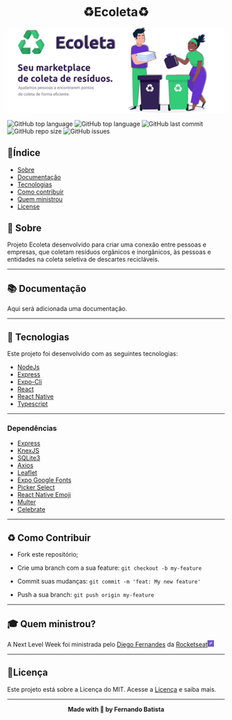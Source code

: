 <h1 align="center">♻️Ecoleta♻️</h1>
<p align="center">
<img src="./.github/Ecoleta.png"/>
</p>

![GitHub top language](https://img.shields.io/github/languages/count/Nandosbx/Ecoleta) 
![GitHub top language](https://img.shields.io/github/languages/top/Nandosbx/Ecoleta) ![GitHub last commit](https://img.shields.io/github/last-commit/Nandosbx/Ecoleta) ![GitHub repo size](https://img.shields.io/github/repo-size/Nandosbx/Ecoleta) ![GitHub issues](https://img.shields.io/github/issues/Nandosbx/Ecoleta)

<h2>📑Índice</h2>

- [Sobre](https://github.com/Nandosbx/Ecoleta#/blob/master/README.mdSobre "Sobre")
- [Documentação](https://github.com/Nandosbx/Ecoleta/blob/master/README.md#Documentação "Documentação")
- [Tecnologias](https://github.com/Nandosbx/Ecoleta/blob/master/README.md#Tecnologias "Tecnologias")
- [Como contribuir](https://github.com/Nandosbx/Ecoleta/blob/master/README.md#como-contribuir "Como contribuir")
- [Quem ministrou](https://github.com/Nandosbx/Ecoleta/blob/master/README.md#Documentação "Documentação")
- [License](https://github.com/Nandosbx/Ecoleta/blob/master/README.md#Licença "Licença") 
  

<h2>📖 Sobre</h2>

Projeto Ecoleta desenvolvido para criar uma conexão entre pessoas e empresas, que coletam resíduos orgânicos e inorgânicos, às pessoas e entidades na coleta seletiva de descartes recicláveis.

------------
<h2>📚 Documentação</h2>

Aqui será adicionada uma documentação.

------------

<h2>🚀 Tecnologias</h2>

Este projeto foi desenvolvido com as seguintes tecnologias:
- [NodeJs](https://nodejs.org/en/ "NodeJs")
- [Express](https://expressjs.com/ "Express")
- [Expo-Cli](https://expo.io/tools#cli "Expo-Cli")
- [React](https://reactjs.org/ "React")
- [React Native](https://reactnative.dev/ "React Native")
- [Typescript](https://www.typescriptlang.org/ "Typescript")

------------


<h3>Dependências</h3>

- [Express](https://expressjs.com/ "Express")
- [KnexJS](http://knexjs.org/ "KnexJS")
- [SQLite3](https://www.npmjs.com/package/sqlite3 "SQLite3")
- [Axios](https://www.npmjs.com/package/axios "Axios")
- [Leaflet](https://leafletjs.com/ "Leaflet")
- [Expo Google Fonts](https://github.com/expo/google-fonts " [Expo Google Fonts]")
- [Picker Select](https://www.npmjs.com/package/react-native-picker-select "Picker Select")
- [React Native Emoji](https://github.com/EricPKerr/react-native-emoji "React Native Emoji")
- [Multer](https://www.npmjs.com/package/multer "Multer")
- [Celebrate](https://www.npmjs.com/package/celebrate "Celebrate")

------------


<h2>♻️ Como Contribuir</h2>

- Fork este repositório;

- Crie uma branch com a sua feature: `git checkout -b my-feature`

- Commit suas mudanças: `git commit -m 'feat: My new feature'`

- Push a sua branch: `git push origin my-feature`

------------

<h2>🎓 Quem ministrou?</h2>
A Next Level Week foi ministrada pelo <a href="https://github.com/diego3g">Diego Fernandes</a> da <a href="https://rocketseat.com.br/">Rocketseat</a><img src="./.github/rocketseatEmoji.png" width="3%" height="3%"/>

------------


<h2>📃Licença</h2>

Este projeto está sobre a Licença do MIT. Acesse a <a href="https://github.com/Nandosbx/Ecoleta/blob/master/LICENSE.md">Licença</a> e saiba mais.

------------


<footer align="center">
 <strong align="center">Made with 💜 by Fernando Batista</strong>
</footer>